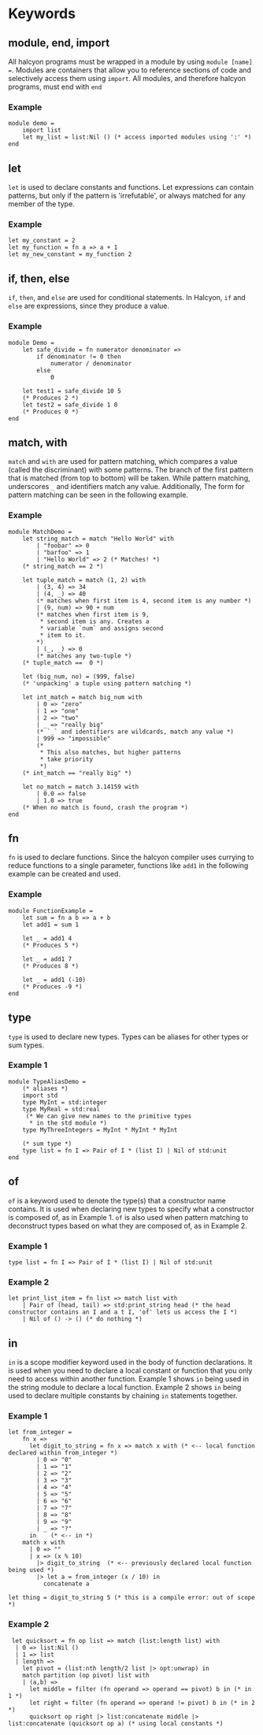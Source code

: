 # Keywords
## module, end, import   
All halcyon programs must be wrapped in a module by using `module [name] =`.
Modules are containers that allow you to reference sections of code and selectively access them using `import`.
All modules, and therefore halcyon programs, must end with `end`
### Example 
```halcyon
module demo =
    import list
    let my_list = list:Nil () (* access imported modules using ':' *)
end
```
## let  
`let` is used to declare constants and functions.
Let expressions can contain patterns, but only if the pattern is 'irrefutable', or always matched for any member of the type.
### Example
```halcyon
let my_constant = 2
let my_function = fn a => a + 1
let my_new_constant = my_function 2
```
## if, then, else  
`if`, `then`, and `else` are used for conditional statements.
In Halcyon, `if` and `else` are expressions, since they produce a value.
### Example
```halcyon
module Demo =
    let safe_divide = fn numerator denominator =>
        if denominator != 0 then
            numerator / denominator
        else
            0
    
    let test1 = safe_divide 10 5 
    (* Produces 2 *)
    let test2 = safe_divide 1 0 
    (* Produces 0 *)
end
```
## match, with  
`match` and `with` are used for pattern matching, which compares a value (called the discriminant) with some patterns. 
The branch of the first pattern that is matched (from top to bottom) will be taken.
While pattern matching, underscores `_` and identifiers match any value.
Additionally, 
The form for pattern matching can be seen in the following example.
### Example
```halcyon
module MatchDemo =
    let string_match = match "Hello World" with
        | "foobar" => 0
        | "barfoo" => 1
        | "Hello World" => 2 (* Matches! *)
    (* string_match == 2 *)

    let tuple_match = match (1, 2) with
        | (3, 4) => 34
        | (4, _) => 40
        (* matches when first item is 4, second item is any number *)
        | (9, num) => 90 + num
        (* matches when first item is 9,
         * second item is any. Creates a
         * variable `num` and assigns second
         * item to it.
        *)
        | (_, _) => 0
        (* matches any two-tuple *)
    (* tuple_match ==  0 *)

    let (big_num, no) = (999, false)
    (* 'unpacking' a tuple using pattern matching *)

    let int_match = match big_num with
        | 0 => "zero"
        | 1 => "one"
        | 2 => "two"
        | _ => "really big"
        (* `_` and identifiers are wildcards, match any value *)
        | 999 => "impossible"
        (* 
         * This also matches, but higher patterns
         * take priority
         *)
    (* int_match == "really big" *)

    let no_match = match 3.14159 with
        | 0.0 => false
        | 1.0 => true
    (* When no match is found, crash the program *)
end
```
## fn
`fn` is used to declare functions.
Since the halcyon compiler uses currying to reduce functions to a single parameter, functions like `add1` in the following example can be created and used.
### Example
```halcyon
module FunctionExample = 
    let sum = fn a b => a + b
    let add1 = sum 1

    let _ = add1 4
    (* Produces 5 *)

    let _ = add1 7
    (* Produces 8 *)

    let _ = add1 (-10)
    (* Produces -9 *)
end
```
## type
`type` is used to declare new types. 
Types can be aliases for other types or sum types.
### Example 1
```halcyon
module TypeAliasDemo =
    (* aliases *)
    import std
    type MyInt = std:integer
    type MyReal = std:real
     (* We can give new names to the primitive types
      * in the std module *)
    type MyThreeIntegers = MyInt * MyInt * MyInt

    (* sum type *)
    type list = fn I => Pair of I * (list I) | Nil of std:unit
end
```
## of
`of` is a keyword used to denote the type(s) that a constructor name contains.
It is used when declaring new types to specify what a constructor is composed of, as in Example 1.
`of` is also used when pattern matching to deconstruct types based on what they are composed of, as in Example 2. 
### Example 1
```halcyon
type list = fn I => Pair of I * (list I) | Nil of std:unit
```
### Example 2
```halcyon
let print_list_item = fn list => match list with
    | Pair of (head, tail) => std:print_string head (* the head constructor contains an I and a t I, 'of' lets us access the I *)
    | Nil of () -> () (* do nothing *)
```
## in 
`in` is a scope modifier keyword used in the body of function declarations. 
It is used when you need to declare a local constant or function that you only need to access within another function.
Example 1 shows `in` being used in the string module to declare a local function.
Example 2 shows `in` being used to declare multiple constants by chaining `in` statements together.
### Example 1
```halcyon
let from_integer = 
    fn x => 
      let digit_to_string = fn x => match x with (* <-- local function declared within from_integer *)
        | 0 => "0"
        | 1 => "1"
        | 2 => "2"
        | 3 => "3"
        | 4 => "4"
        | 5 => "5"
        | 6 => "6"
        | 7 => "7"
        | 8 => "8"
        | 9 => "9"
        | _ => "?"
      in    (* <-- in *)
    match x with
      | 0 => ""
      | x => (x % 10)
        |> digit_to_string  (* <-- previously declared local function being used *)
        |> let a = from_integer (x / 10) in
          concatenate a

let thing = digit_to_string 5 (* this is a compile error: out of scope *)
```
### Example 2
```halcyon
 let quicksort = fn op list => match (list:length list) with
  | 0 => list:Nil ()
  | 1 => list
  | length =>
    let pivot = (list:nth length/2 list |> opt:unwrap) in
    match partition (op pivot) list with
    | (a,b) => 
      let middle = filter (fn operand => operand == pivot) b in (* in 1 *)
      let right = filter (fn operand => operand != pivot) b in (* in 2 *)
      quicksort op right |> list:concatenate middle |> list:concatenate (quicksort op a) (* using local constants *)
```